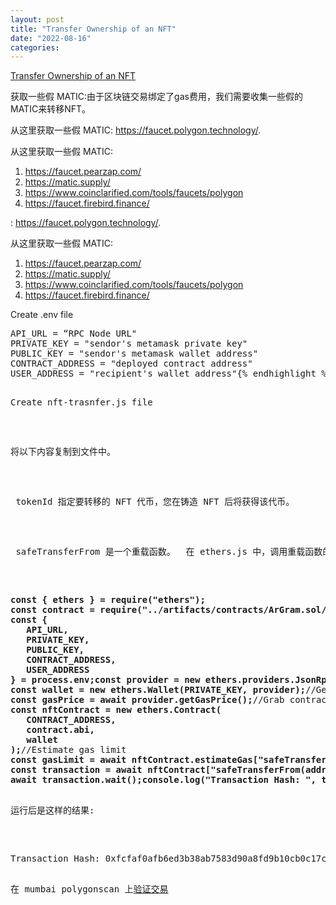 ```yaml
---
layout: post
title: "Transfer Ownership of an NFT"
date: "2022-08-16"
categories: 
---
```

<p><a href="https://medium.com/coinmonks/transfer-ownership-of-an-nft-e0699c029fcf">Transfer Ownership of an NFT</a></p>

<p>获取一些假 MATIC:由于区块链交易绑定了gas费用，我们需要收集一些假的MATIC来转移NFT。</p>

<p class="pw-post-body-paragraph lt lu jv lv b lw lx lf ly lz ma li mb mc md me mf mg mh mi mj mk ml mm mn mo jo gy" data-selectable-paragraph="" id="64a5">从这里获取一些假 MATIC: <a class="au pa" href="https://faucet.polygon.technology/" rel="noopener ugc nofollow" target="_blank">https://faucet.polygon.technology/</a>.</p>

<p class="pw-post-body-paragraph lt lu jv lv b lw lx lf ly lz ma li mb mc md me mf mg mh mi mj mk ml mm mn mo jo gy" data-selectable-paragraph="" id="cd8f">从这里获取一些假 MATIC:</p>

<ol>
	<li class="pb pc jv lv b lw lx lz ma mc pd mg pe mk pf mo pg ph pi pj gy" data-selectable-paragraph="" id="fcd8"><a class="au pa" href="https://faucet.pearzap.com/" rel="noopener ugc nofollow" target="_blank">https://faucet.pearzap.com/</a></li>
	<li class="pb pc jv lv b lw pk lz pl mc pm mg pn mk po mo pg ph pi pj gy" data-selectable-paragraph="" id="95f7"><a class="au pa" href="https://matic.supply/" rel="noopener ugc nofollow" target="_blank">https://matic.supply/</a></li>
	<li class="pb pc jv lv b lw pk lz pl mc pm mg pn mk po mo pg ph pi pj gy" data-selectable-paragraph="" id="85c1"><a class="au pa" href="https://www.coinclarified.com/tools/faucets/polygon" rel="noopener ugc nofollow" target="_blank">https://www.coinclarified.com/tools/faucets/polygon</a></li>
	<li class="pb pc jv lv b lw pk lz pl mc pm mg pn mk po mo pg ph pi pj gy" data-selectable-paragraph="" id="5f6f"><a class="au pa" href="https://faucet.firebird.finance/" rel="noopener ugc nofollow" target="_blank">https://faucet.firebird.finance/</a></li>
</ol>

<p class="pw-post-body-paragraph lt lu jv lv b lw lx lf ly lz ma li mb mc md me mf mg mh mi mj mk ml mm mn mo jo gy" data-selectable-paragraph="">: <a class="au pa" href="https://faucet.polygon.technology/" rel="noopener ugc nofollow" target="_blank">https://faucet.polygon.technology/</a>.</p>

<p class="pw-post-body-paragraph lt lu jv lv b lw lx lf ly lz ma li mb mc md me mf mg mh mi mj mk ml mm mn mo jo gy" data-selectable-paragraph="" id="cd8f">从这里获取一些假 MATIC:</p>

<ol>
	<li class="pb pc jv lv b lw lx lz ma mc pd mg pe mk pf mo pg ph pi pj gy" data-selectable-paragraph="" id="fcd8"><a class="au pa" href="https://faucet.pearzap.com/" rel="noopener ugc nofollow" target="_blank">https://faucet.pearzap.com/</a></li>
	<li class="pb pc jv lv b lw pk lz pl mc pm mg pn mk po mo pg ph pi pj gy" data-selectable-paragraph="" id="95f7"><a class="au pa" href="https://matic.supply/" rel="noopener ugc nofollow" target="_blank">https://matic.supply/</a></li>
	<li class="pb pc jv lv b lw pk lz pl mc pm mg pn mk po mo pg ph pi pj gy" data-selectable-paragraph="" id="85c1"><a class="au pa" href="https://www.coinclarified.com/tools/faucets/polygon" rel="noopener ugc nofollow" target="_blank">https://www.coinclarified.com/tools/faucets/polygon</a></li>
	<li class="pb pc jv lv b lw pk lz pl mc pm mg pn mk po mo pg ph pi pj gy" data-selectable-paragraph="" id="5f6f"><a class="au pa" href="https://faucet.firebird.finance/" rel="noopener ugc nofollow" target="_blank">https://faucet.firebird.finance/</a></li>
</ol>

<p class="nc nd jv bn ne nf ng nh ni nj nk nl nm mc nn no np mg nq nr ns mk nt nu nv kb gy" data-selectable-paragraph="" id="bd45">Create .env file</p>

<pre class="mr ms mt mu hv pp fd pq">
<span class="gy nc nd jv pr b dn ps pt l pu" data-selectable-paragraph="" id="b6fe">API_URL = &ldquo;RPC Node URL&quot;</span>
<span class="gy nc nd jv pr b dn pv pw px py pz pt l pu" data-selectable-paragraph="" id="5532">PRIVATE_KEY = &quot;sendor&#39;s metamask private key&quot;</span>
<span class="gy nc nd jv pr b dn pv pw px py pz pt l pu" data-selectable-paragraph="" id="fee8">PUBLIC_KEY = &quot;sendor&#39;s metamask wallet address&quot;</span>
<span class="gy nc nd jv pr b dn pv pw px py pz pt l pu" data-selectable-paragraph="" id="0dad">CONTRACT_ADDRESS = &quot;deployed contract address&quot;</span>
<span class="gy nc nd jv pr b dn pv pw px py pz pt l pu" data-selectable-paragraph="" id="e401">USER_ADDRESS = &quot;recipient&#39;s wallet address&quot;</span>{% endhighlight %}

<p class="nc nd jv bn ne nf ng nh ni nj nk nl nm mc nn no np mg nq nr ns mk nt nu nv kb gy" data-selectable-paragraph="" id="1c24">Create nft-trasnfer.js file</p>

<p>将以下内容复制到文件中。</p>

<p>&nbsp;tokenId 指定要转移的 NFT 代币，您在铸造 NFT 后将获得该代币。</p>

<p>&nbsp;safeTransferFrom 是一个重载函数。&nbsp; 在 ethers.js 中，调用重载函数的语法与非重载函数不同。&nbsp; 你可以在<a href="https://docs.ethers.io/v5/single-page/#/v5/migration/web3/-%23-migration-from-web3-js--contracts--overloaded-functions">这里</a>参考。</p>

<pre class="mr ms mt mu hv pp fd pq">
<span class="gy nc nd jv pr b dn ps pt l pu" data-selectable-paragraph="" id="cba2"><strong class="pr kf">const { ethers } = require(&quot;ethers&quot;);
const contract = require(&quot;../artifacts/contracts/ArGram.sol/ArGram.json&quot;);
const {
   API_URL,
   PRIVATE_KEY,
   PUBLIC_KEY,
   CONTRACT_ADDRESS,
   USER_ADDRESS
} = process.env;</strong></span><span class="gy nc nd jv pr b dn pv pw px py pz pt l pu" data-selectable-paragraph="" id="5557"><strong class="pr kf">const provider = new ethers.providers.JsonRpcProvider(API_URL);
const wallet = new ethers.Wallet(PRIVATE_KEY, provider);</strong></span><span class="gy nc nd jv pr b dn pv pw px py pz pt l pu" data-selectable-paragraph="" id="5f07">//Get gas price
<strong class="pr kf">const gasPrice = await provider.getGasPrice();</strong></span><span class="gy nc nd jv pr b dn pv pw px py pz pt l pu" data-selectable-paragraph="" id="ba5a">//Grab contract ABI and create an instance
<strong class="pr kf">const nftContract = new ethers.Contract(
   CONTRACT_ADDRESS,
   contract.abi,
   wallet
);</strong></span><span class="gy nc nd jv pr b dn pv pw px py pz pt l pu" data-selectable-paragraph="" id="8e9a">//Estimate gas limit
<strong class="pr kf">const gasLimit = await nftContract.estimateGas[&quot;safeTransferFrom(address,address,uint256)&quot;](PUBLIC_KEY, USER_ADDRESS, tokenId, { gasPrice });</strong></span><span class="gy nc nd jv pr b dn pv pw px py pz pt l pu" data-selectable-paragraph="" id="2838">//Call the safetransfer method
<strong class="pr kf">const transaction = await nftContract[&quot;safeTransferFrom(address,address,uint256)&quot;](PUBLIC_KEY, USER_ADDRESS, tokenId, { gasLimit });</strong></span><span class="gy nc nd jv pr b dn pv pw px py pz pt l pu" data-selectable-paragraph="" id="cc3c">//Wait for the transaction to complete
<strong class="pr kf">await transaction.wait();</strong></span><span class="gy nc nd jv pr b dn pv pw px py pz pt l pu" data-selectable-paragraph="" id="9d1a"><strong class="pr kf">console.log(&quot;Transaction Hash: &quot;, transaction.hash);</strong></span>{% endhighlight %}

<p>运行后是这样的结果:</p>

<pre class="mr ms mt mu hv pp fd pq">
<span class="gy nc nd jv pr b dn ps pt l pu" data-selectable-paragraph="" id="a830">Transaction Hash: 0xfcfaf0afb6ed3b38ab7583d90a8fd9b10cb0c17c1218c0668c94c33482283c5f</span>{% endhighlight %}

<p><font style="vertical-align:inherit">在 mumbai polygonscan 上</font><a href="https://mumbai.polygonscan.com/">验证交易</a></p>

<p>&nbsp;</p>

